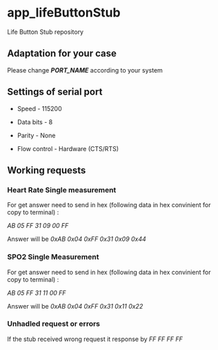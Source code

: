 # app_lifeButtonStub
Life Button Stub repository

## Adaptation for your case

Please change ***PORT_NAME*** according to your system

## Settings of serial port

* Speed - 115200

* Data bits - 8

* Parity - None

* Flow control - Hardware (CTS/RTS)

## Working requests

### Heart Rate Single measurement

For get answer need to send in hex (following data in hex convinient for copy to terminal) :

*AB 05 FF 31 09 00 FF*

Answer will be *0xAB 0x04 0xFF 0x31 0x09 0x44*

### SPO2 Single Measurement

For get answer need to send in hex (following data in hex convinient for copy to terminal) :

*AB 05 FF 31 11 00 FF*

Answer will be *0xAB 0x04 0xFF 0x31 0x11 0x22*

### Unhadled request or errors

If the stub received wrong request it response by *FF FF FF FF*